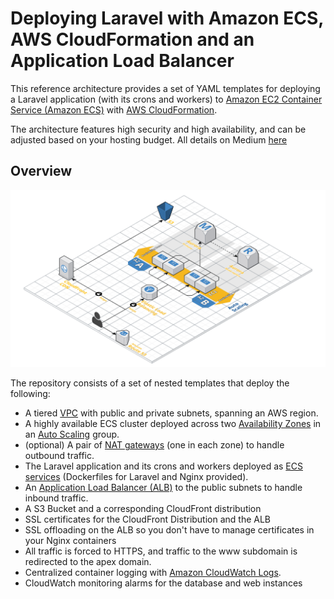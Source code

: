 # Deploying Laravel with Amazon ECS, AWS CloudFormation and an Application Load Balancer

This reference architecture provides a set of YAML templates for deploying a Laravel application (with its crons and workers) to [Amazon EC2 Container Service (Amazon ECS)](http://docs.aws.amazon.com/AmazonECS/latest/developerguide/Welcome.html) with [AWS CloudFormation](https://aws.amazon.com/cloudformation/).

The architecture features high security and high availability, and can be adjusted based on your hosting budget. All details on Medium [here](https://medium.com)

## Overview

![infrastructure-overview](images/architecture_overview.png)

The repository consists of a set of nested templates that deploy the following:

 - A tiered [VPC](http://docs.aws.amazon.com/AmazonVPC/latest/UserGuide/VPC_Introduction.html) with public and private subnets, spanning an AWS region.
 - A highly available ECS cluster deployed across two [Availability Zones](http://docs.aws.amazon.com/AWSEC2/latest/UserGuide/using-regions-availability-zones.html) in an [Auto Scaling](https://aws.amazon.com/autoscaling/) group.
 - (optional) A pair of [NAT gateways](http://docs.aws.amazon.com/AmazonVPC/latest/UserGuide/vpc-nat-gateway.html) (one in each zone) to handle outbound traffic.
 - The Laravel application and its crons and workers deployed as [ECS services](http://docs.aws.amazon.com/AmazonECS/latest/developerguide/ecs_services.html) (Dockerfiles for Laravel and Nginx provided).
 - An [Application Load Balancer (ALB)](https://aws.amazon.com/elasticloadbalancing/applicationloadbalancer/) to the public subnets to handle inbound traffic.
 - A S3 Bucket and a corresponding CloudFront distribution
 - SSL certificates for the CloudFront Distribution and the ALB
 - SSL offloading on the ALB so you don't have to manage certificates in your Nginx containers
 - All traffic is forced to HTTPS, and traffic to the www subdomain is redirected to the apex domain.
 - Centralized container logging with [Amazon CloudWatch Logs](http://docs.aws.amazon.com/AmazonCloudWatch/latest/logs/WhatIsCloudWatchLogs.html).
 - CloudWatch monitoring alarms for the database and web instances